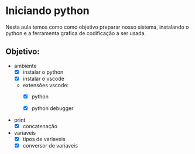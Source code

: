# Iniciando python

Nesta aula temos como como objetivo preparar nosso sistema, instalando o python e a ferramenta grafica de codificação a ser usada.

## Objetivo:
- ambiente
    - [x] instalar o python 
    - [x] instalar o vscode
    - extensões vscode:
        - [x] python
        - [x] python debugger
        

- print
    - [x] concatenação
- variaveis
    - [x] tipos de variaveis
    - [x] conversor de variaveis